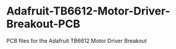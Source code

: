 # Adafruit-TB6612-Motor-Driver-Breakout-PCB
PCB files for the Adafruit TB6612 Motor Driver Breakout
